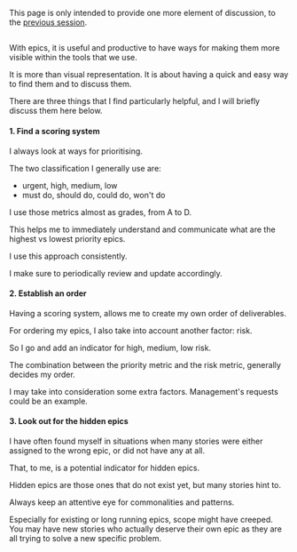 This page is only intended to provide one more element of discussion, to the [previous session](https://github.com/productfed/product-practice/blob/main/05%20More%20effective%20epics.md).

##

With epics, it is useful and productive to have ways for making them more visible within the tools that we use.

It is more than visual representation. It is about having a quick and easy way to find them and to discuss them.

There are three things that I find particularly helpful, and I will briefly discuss them here below.

#### 1. Find a scoring system

I always look at ways for prioritising.

The two classification I generally use are:
  - urgent, high, medium, low
  - must do, should do, could do, won't do

I use those metrics almost as grades, from A to D.

This helps me to immediately understand and communicate what are the highest vs lowest priority epics.

I use this approach consistently.

I make sure to periodically review and update accordingly.


#### 2. Establish an order

Having a scoring system, allows me to create my own order of deliverables.

For ordering my epics, I also take into account another factor: risk.

So I go and add an indicator for high, medium, low risk.

The combination between the priority metric and the risk metric, generally decides my order.

I may take into consideration some extra factors. Management's requests could be an example.


#### 3. Look out for the hidden epics

I have often found myself in situations when many stories were either assigned to the wrong epic, or did not have any at all.

That, to me, is a potential indicator for hidden epics.

Hidden epics are those ones that do not exist yet, but many stories hint to.

Always keep an attentive eye for commonalities and patterns.

Especially for existing or long running epics, scope might have creeped. You may have new stories who actually deserve their own epic as they are all trying to solve a new specific problem.
